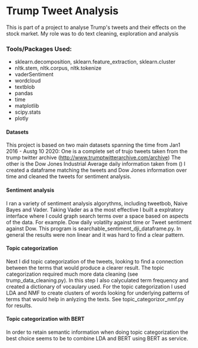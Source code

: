 # Trump Tweet Analysis
This is part of a project to analyse Trump's tweets and their effects on the stock market. My role was to do text cleaning, exploration and analysis

### Tools/Packages Used:
* sklearn.decomposition, sklearn.feature_extraction, sklearn.cluster
* nltk.stem, nltk.corpus, nltk.tokenize
* vaderSentiment
* wordcloud
* textblob
* pandas
* time
* matplotlib
* scipy.stats
* plotly

#### Datasets
This project is based on two main datasets spanning the time from Jan1 2016 - Austg 10 2020: One is a complete set of trujo tweets taken from the trump twitter archive (http://www.trumptwitterarchive.com/archive) The other is the  Dow Jones Industrial Average daily information taken from ()
I created a dataframe matching the tweets and Dow Jones information over time and cleaned the tweets for sentiment analysis.
#### Sentiment analysis
I ran a variety of sentiment analysis algorythms, including tweetbob,  Naive Bayes and Vader. Taking Vader as a the most effective I built a explratory interface where I could graph search terms over a space based on aspects of the data. For example. Dow daily volatilty against time or Tweet sentiment against Dow. This program is searchable_sentiment_dji_dataframe.py. In general the results were non linear and it was hard to find a clear pattern.
#### Topic categorization
Next I did topic categorization of the tweets, looking to find a connection between the terms that would produce a clearer result. The topic categorization required much more data cleaning (see trump_data_cleaning.py). In this step I also calyculated term frequency and created a dictionary of vocaulary used. For the topic categorization I used LDA and NMF to create clusters of words looking for underlying patterns of terms that would help in anlyzing the texts. See topic_categorizor_nmf.py for results.
#### Topic categorization with BERT
In order to retain semantic information when doing topic categorization the best choice seems to be to combine LDA and BERT using BERT as service.
